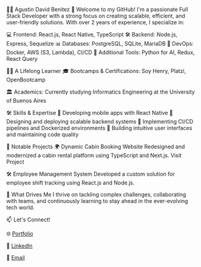 👨‍💻 Agustin David Benitez
🌟 Welcome to my GitHub!
I'm a passionate Full Stack Developer with a strong focus on creating scalable, efficient, and user-friendly solutions. With over 2 years of experience, I specialize in:

💻 Frontend: React.js, React Native, TypeScript
🛠️ Backend: Node.js, Express, Sequelize
📊 Databases: PostgreSQL, SQLite, MariaDB
🚀 DevOps: Docker, AWS (S3, Lambda), CI/CD
🤖 Additional Tools: Python for AI, Redux, React Query

🧑‍🎓 A Lifelong Learner
🎓 Bootcamps & Certifications: Soy Henry, Platzi, OpenBootcamp

🏛️ Academics: Currently studying Informatics Engineering at the University of Buenos Aires

🛠️ Skills & Expertise
🔹 Developing mobile apps with React Native
🔹 Designing and deploying scalable backend systems
🔹 Implementing CI/CD pipelines and Dockerized environments
🔹 Building intuitive user interfaces and maintaining code quality

📂 Notable Projects
🌍 Dynamic Cabin Booking Website
Redesigned and modernized a cabin rental platform using TypeScript and Next.js.
Visit Project

🛠️ Employee Management System
Developed a custom solution for employee shift tracking using React.js and Node.js.

🌱 What Drives Me
I thrive on tackling complex challenges, collaborating with teams, and continuously learning to stay ahead in the ever-evolving tech world.

📫 Let's Connect!

🌐 <a href="https://agustinbenitez.vercel.app/en">Portfolio</a>

💼 <a href="https://www.linkedin.com/in/agustin-david-benitez/">LinkedIn</a>

📧 <a href="mailto:agustindavidbenitez1@gmail.com">Email</a>
